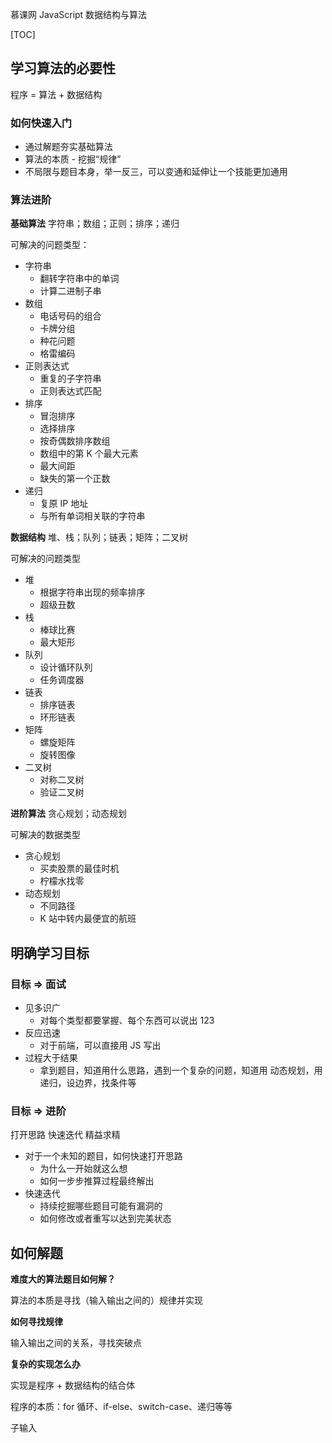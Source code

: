 慕课网 JavaScript 数据结构与算法

[TOC]

## 学习算法的必要性

程序 = 算法 + 数据结构

### 如何快速入门

- 通过解题夯实基础算法
- 算法的本质 - 挖掘“规律”
- 不局限与题目本身，举一反三，可以变通和延伸让一个技能更加通用

### 算法进阶

**基础算法**
字符串；数组；正则；排序；递归

可解决的问题类型：
- 字符串
  - 翻转字符串中的单词
  - 计算二进制子串
- 数组
  - 电话号码的组合
  - 卡牌分组
  - 种花问题
  - 格雷编码
- 正则表达式
  - 重复的子字符串
  - 正则表达式匹配
- 排序
  - 冒泡排序
  - 选择排序
  - 按奇偶数排序数组
  - 数组中的第 K 个最大元素
  - 最大间距
  - 缺失的第一个正数
- 递归
  - 复原 IP 地址
  - 与所有单词相关联的字符串

**数据结构**
堆、栈；队列；链表；矩阵；二叉树

可解决的问题类型
- 堆
  - 根据字符串出现的频率排序
  - 超级丑数
- 栈
  - 棒球比赛
  - 最大矩形
- 队列
  - 设计循环队列
  - 任务调度器
- 链表
  - 排序链表
  - 环形链表
- 矩阵
  - 螺旋矩阵
  - 旋转图像
- 二叉树
  - 对称二叉树
  - 验证二叉树

**进阶算法**
贪心规划；动态规划

可解决的数据类型
- 贪心规划
  - 买卖股票的最佳时机
  - 柠檬水找零
- 动态规划
  - 不同路径
  - K 站中转内最便宜的航班


## 明确学习目标

### 目标 => 面试

- 见多识广
  - 对每个类型都要掌握、每个东西可以说出 123
- 反应迅速
  - 对于前端，可以直接用 JS 写出
- 过程大于结果
  - 拿到题目，知道用什么思路，遇到一个复杂的问题，知道用 动态规划，用递归，设边界，找条件等

### 目标 => 进阶

打开思路 快速迭代 精益求精

- 对于一个未知的题目，如何快速打开思路
  - 为什么一开始就这么想
  - 如何一步步推算过程最终解出
- 快速迭代
  - 持续挖掘哪些题目可能有漏洞的
  - 如何修改或者重写以达到完美状态

## 如何解题

**难度大的算法题目如何解？**

算法的本质是寻找（输入输出之间的）规律并实现

**如何寻找规律**

输入输出之间的关系，寻找突破点

**复杂的实现怎么办**

实现是程序 + 数据结构的结合体

程序的本质：for 循环、if-else、switch-case、递归等等

子输入




